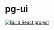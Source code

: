 # pg-ui
[![Build React project](https://github.com/svetrivel/pg-ui/actions/workflows/build-react.yml/badge.svg?branch=main)](https://github.com/svetrivel/pg-ui/actions/workflows/build-react.yml)
